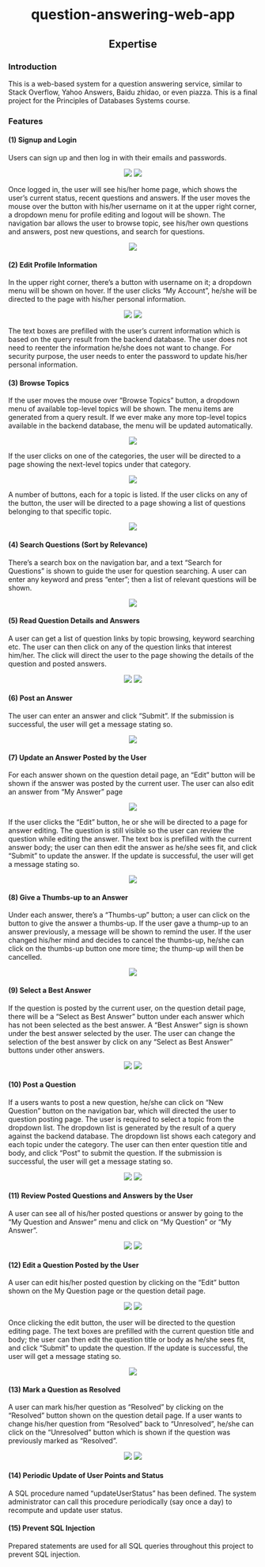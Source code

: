 <h1 style="text-align: center"> 
    question-answering-web-app
</h1>

<h2 style="text-align: center">
    Expertise
</h2>

### Introduction
This is a web-based system for a question answering service, similar to Stack
Overflow, Yahoo Answers, Baidu zhidao, or even piazza. This is a final project for the Principles of Databases Systems course.

### Features

#### (1) Signup and Login
Users can sign up and then log in with their emails and passwords.
<div style="text-align: center" style="padding: 30px"> 
 <img src="documentation/signup.png">
 <img src="documentation/login.png">
</div>

Once logged in, the user will see his/her home page, which shows the user’s current status, recent questions and answers. If the user moves the mouse over the button with his/her username on it at the upper right corner, a dropdown menu for profile editing and logout will be shown. The navigation bar allows the user to browse topic, see his/her own questions and answers, post new questions, and search for questions.
<div style="text-align: center" style="padding: 30px"> 
 <img src="documentation/home.png">
</div>

#### (2) Edit Profile Information
In the upper right corner, there’s a button with username on it; a dropdown menu will be shown on hover. If the user clicks “My Account”, he/she will be directed to the page with his/her personal information.
<div style="text-align: center" style="padding: 30px"> 
 <img src="documentation/home-myaccount.png">
 <img src="documentation/myaccount.png">
</div>


The text boxes are prefilled with the user’s current information which is based on the query result from the backend database. The user does not need to reenter the information he/she does not want to change.
For security purpose, the user needs to enter the password to update his/her personal information.

#### (3) Browse Topics
If the user moves the mouse over “Browse Topics” button, a dropdown menu of available top-level topics will be shown. The menu items are generated from a query result. If we ever make any more top-level topics available in the backend database, the menu will be updated automatically.
<div style="text-align: center" style="padding: 30px"> 
 <img src="documentation/home-browsetopic.png">
</div>

If the user clicks on one of the categories, the user will be directed to a page showing the next-level topics under that category. 
<div style="text-align: center" style="padding: 30px"> 
 <img src="documentation/topics-science-and-technology.png">
</div>


A number of buttons, each for a topic is listed. If the user clicks on any of the button, the user will be directed to a page showing a list of questions belonging to that specific topic. 
<div style="text-align: center" style="padding: 30px"> 
 <img src="documentation/topic-database.png">
</div>

#### (4) Search Questions (Sort by Relevance)
There’s a search box on the navigation bar, and a text “Search for Questions” is shown to guide the user for question searching. A user can enter any keyword and press “enter”; then a list of relevant questions will be shown. 
<div style="text-align: center" style="padding: 30px">
 <img src="documentation/search-result.png">
</div>

#### (5) Read Question Details and Answers
A user can get a list of question links by topic browsing, keyword searching etc. The user can then click on any of the question links that interest him/her. The click will direct the user to the page showing the details of the question and posted answers. 
<div style="text-align: center" style="padding: 30px"> 
 <img src="documentation/question-details.png">
 <img src="documentation/answers.png">
</div>

#### (6) Post an Answer
The user can enter an answer and click “Submit”. If the submission is successful, the user will get a message stating so.
<div style="text-align: center" style="padding: 30px"> 
 <img src="documentation/post-answer.png">
</div>

#### (7) Update an Answer Posted by the User
For each answer shown on the question detail page, an “Edit” button will be shown if the answer was posted by the current user. The user can also edit an answer from “My Answer” page
<div style="text-align: center" style="padding: 30px"> 
 <img src="documentation/answer-edit-button.png">
</div>

If the user clicks the “Edit” button, he or she will be directed to a page for answer editing. The question is still visible so the user can review the question while editing the answer. The text box is prefilled with the current answer body; the user can then edit the answer as he/she sees fit, and click “Submit” to update the answer. If the update is successful, the user will get a message stating so. 
<div style="text-align: center" style="padding: 30px"> 
 <img src="documentation/edit-answer.png">
</div>


#### (8) Give a Thumbs-up to an Answer
Under each answer, there’s a “Thumbs-up” button; a user can click on the button to give the answer a thumbs-up. If the user gave a thump-up to an answer previously, a message will be shown to remind the user. If the user changed his/her mind and decides to cancel the thumbs-up, he/she can click on the thumbs-up button one more time;  the thump-up will then be cancelled.
<div style="text-align: center" style="padding: 30px"> 
 <img src="documentation/answer-thumbs-up.png">
</div>

#### (9) Select a Best Answer
If the question is posted by the current user, on the question detail page, there will be a “Select as Best Answer” button under each answer which has not been selected as the best answer. A “Best Answer” sign is shown under the best answer selected by the user. The user can change the selection of the best answer by click on any “Select as Best Answer” buttons under other answers. 
<div style="text-align: center" style="padding: 30px"> 
 <img src="documentation/select-best-answer-preselection.png">
 <img src="documentation/select-best-answer-postselection.png">
</div>

#### (10) Post a Question
If a users wants to post a new question, he/she can click on “New Question” button on the navigation bar, which will directed the user to question posting page. The user is required to select a topic from the dropdown list. The dropdown list is generated by the result of a query against the backend database. The dropdown list shows each category and each topic under the category. The user can then enter question title and body, and click “Post” to submit the question. If the submission is successful, the user will get a message stating so.
<div style="text-align: center" style="padding: 30px"> 
 <img src="documentation/post-question.png">
 <img src="documentation/post-question-topicselection.png">
</div>


#### (11) Review Posted Questions and Answers by the User
A user can see all of his/her posted questions or answer by going to the “My Question and Answer” menu and click on “My Question” or “My Answer”. 
<div style="text-align: center" style="padding: 30px"> 
 <img src="documentation/my-question.png">
 <img src="documentation/my-answer.png">
</div>


#### (12) Edit a Question Posted by the User
A user can edit his/her posted question by clicking on the “Edit” button shown on the My Question page or the question detail page.
<div style="text-align: center" style="padding: 30px"> 
 <img src="documentation/my-question-edit.png">
 <img src="documentation/question-details-edit.png">
</div>


Once clicking the edit button, the user will be directed to the question editing page. The text boxes are prefilled with the current question title and body; the user can then edit the question title or body as he/she sees fit, and click “Submit” to update the question. If the update is successful, the user will get a message stating so.
<div style="text-align: center" style="padding: 30px"> 
 <img src="documentation/edit-question.png">
</div>


#### (13) Mark a Question as Resolved
A user can mark his/her question as “Resolved” by clicking on the “Resolved” button shown on the question detail page. If a user wants to change his/her question from “Resolved” back to “Unresolved”, he/she can click on the “Unresolved” button which is shown if the question was previously marked as “Resolved”.
<div style="text-align: center" style="padding: 30px"> 
 <img src="documentation/question-details-resolved.png">
 <img src="documentation/question-details-unresolved.png">
</div>

#### (14) Periodic Update of User Points and Status
A SQL procedure named “updateUserStatus” has been defined. The system administrator can call this procedure periodically (say once a day) to recompute and update user status.

#### (15) Prevent SQL Injection
Prepared statements are used for all SQL queries throughout this project to prevent SQL injection.



